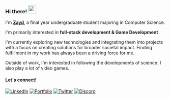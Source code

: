 ### Hi there! <img src="https://emojis.slackmojis.com/emojis/images/1536351075/4594/blob-wave.gif" width="25"/>

I'm [**Zayd**](https://github.com/Zaid-B24), a final year undergraduate student majoring in Computer Science.

I'm primarily interested in **full-stack development & Game Development** 

I'm currently exploring new technologies and integrating them into projects with a focus on creating solutions for broader societal impact. Finding fulfillment in my work has always been a driving force for me.

Outside of work, I'm interested in following the developments of science. I also play a lot of video games.

#### Let's connect!


[<img alt="LinkedIn" src="https://img.shields.io/badge/LinkedIn-%230E76A8.svg?&style=for-the-badge&logo=LinkedIn&logoColor=white" />](https://www.linkedin.com/in/zaid-baig-76a633229/) 
[<img alt="Portfolio" src="https://img.shields.io/badge/Portfolio-blue?style=for-the-badge&logo=aircanada&logoColor=white" />](https://zaid-baig.vercel.app/) 
[<img alt="Twitter" src="https://img.shields.io/badge/Twitter-black?style=for-the-badge&logo=x&logoColor=white" />](https://x.com/Zaidbaig19)
[<img alt="Discord" src="https://img.shields.io/badge/Discord-7289DA?style=for-the-badge&logo=discord&logoColor=white" />](https://discordapp.com/users/790274182989873203)
